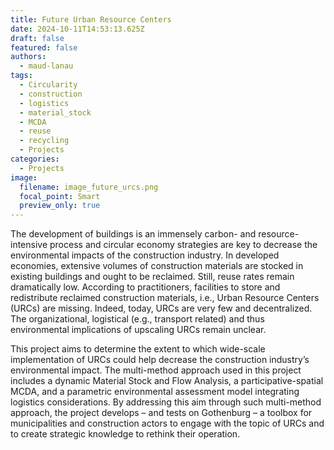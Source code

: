 ```yaml
---
title: Future Urban Resource Centers
date: 2024-10-11T14:53:13.625Z
draft: false
featured: false
authors:
  - maud-lanau
tags:
  - Circularity
  - construction
  - logistics
  - material_stock
  - MCDA
  - reuse
  - recycling
  - Projects
categories:
  - Projects
image:
  filename: image_future_urcs.png
  focal_point: Smart
  preview_only: true
---
```

The development of buildings is an immensely carbon- and resource-intensive process and circular economy strategies are key to decrease the environmental impacts of the construction industry. In developed economies, extensive volumes of construction materials are stocked in existing buildings and ought to be reclaimed. Still, reuse rates remain dramatically low. According to practitioners, facilities to store and redistribute reclaimed construction materials, i.e., Urban Resource Centers (URCs) are missing. Indeed, today, URCs are very few and decentralized. The organizational, logistical (e.g., transport related) and thus environmental implications of upscaling URCs remain unclear. 


This project aims to determine the extent to which wide-scale implementation of URCs could help decrease the construction industry’s environmental impact. The multi-method approach used in this project includes a dynamic Material Stock and Flow Analysis, a participative-spatial MCDA, and a parametric environmental assessment model integrating logistics considerations. By addressing this aim through such multi-method approach, the project develops – and tests on Gothenburg – a toolbox for municipalities and construction actors to engage with the topic of URCs and to create strategic knowledge to rethink their operation.
